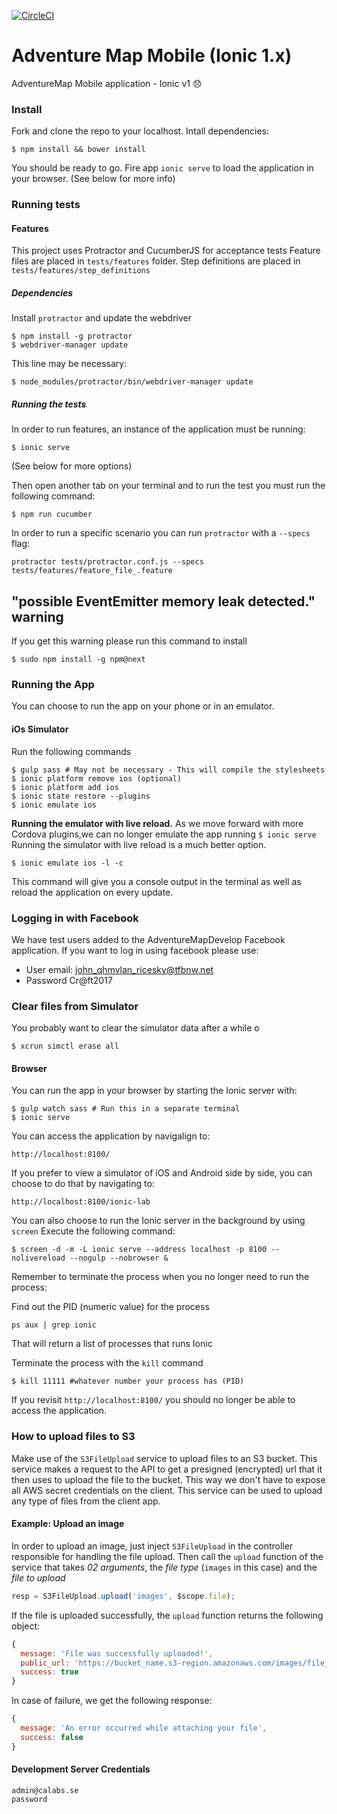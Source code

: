 [![CircleCI](https://circleci.com/gh/CraftAcademyLabs/adventure-map-mobile.svg?style=svg&circle-token=490dd46cd4b07d41ff4682e6ec0904d6a6471bed)](https://circleci.com/gh/CraftAcademyLabs/adventure-map-mobile)
# Adventure Map Mobile (Ionic 1.x)
AdventureMap Mobile application - Ionic v1 😞
### Install
Fork and clone the repo to your localhost.
Intall dependencies:
```
$ npm install && bower install
```
You should be ready to go. Fire app `ionic serve` to load the application in your browser. (See below for more info) 

### Running tests

#### Features
This project uses Protractor and CucumberJS for acceptance tests
Feature files are placed in `tests/features` folder. 
Step definitions are placed in `tests/features/step_definitions`

##### Dependencies
Install `protractor` and update the webdriver

```shell
$ npm install -g protractor
$ webdriver-manager update
```

This line may be necessary:
```
$ node_modules/protractor/bin/webdriver-manager update
```

##### Running the tests
In order to run features, an instance of the application must be running:

```shell
$ ionic serve
```
(See below for more options)

Then open another tab on your terminal and to run the test you must run the following command:
```
$ npm run cucumber
```
In order to run a specific scenario you can run `protractor` with a `--specs` flag: 
```
protractor tests/protractor.conf.js --specs tests/features/feature_file_.feature 
```

## "possible EventEmitter memory leak detected." warning
If you get this warning please run this command to install 
```
$ sudo npm install -g npm@next
```

### Running the App
You can choose to run the app on your phone or in an emulator.

#### iOs Simulator
Run the following commands
```
$ gulp sass # May not be necessary - This will compile the stylesheets
$ ionic platform remove ios (optional)
$ ionic platform add ios
$ ionic state restore --plugins
$ ionic emulate ios
```

**Running the emulator with live reload.** As we move forward with more Cordova plugins,we can no longer emulate the app running `$ ionic serve` 
Running the simulator with live reload is a much better option.  
 
```
$ ionic emulate ios -l -c
``` 
This command will give you a console output in the terminal as well as reload the application on every update.  
 
### Logging in with Facebook
We have test users added to the AdventureMapDevelop Facebook application. If you want to log in using facebook please use:

- User email: john_qhmvlan_ricesky@tfbnw.net
- Password Cr@ft2017

### Clear files from Simulator
You probably want to clear the simulator data after a while o

```
$ xcrun simctl erase all
```

#### Browser
You can run the app in your browser by starting the Ionic server with:
```
$ gulp watch sass # Run this in a separate terminal
$ ionic serve
```

You can access the application by navigalign to:
```
http://localhost:8100/
```

If you prefer to view a simulator of iOS and Android side by side, you can choose to do that by navigating to:
```
http://localhost:8100/ionic-lab
```

You can also choose to run the Ionic server in the background by using `screen` Execute the following command:

```
$ screen -d -m -L ionic serve --address localhost -p 8100 --nolivereload --nogulp --nobrowser &
```

Remember to terminate the process when you no longer need to run the process:

Find out the PID (numeric value) for the process
```
ps aux | grep ionic
```
That will return a list of processes that runs Ionic

Terminate the process with the `kill` command
```
$ kill 11111 #whatever number your process has (PID)
```

If you revisit `http://localhost:8100/` you should no longer be able to access the application.

### How to upload files to S3

Make use of the `S3FileUpload` service to upload files to an S3 bucket. This service makes a request to the API to get
a presigned (encrypted) url that it then uses to upload the file to the bucket. This way we don't have to expose all
AWS secret credentials on the client. This service can be used to upload any type of files from the client app.

#### Example: Upload an image

In order to upload an image, just inject `S3FileUpload` in the controller responsible for handling the file upload. Then
call the `upload` function of the service that takes *02 arguments*, the _file type_ (`images` in this case) and the _file to upload_

```javascript
resp = S3FileUpload.upload('images', $scope.file);
```

If the file is uploaded successfully, the `upload` function returns the following object:

```javascript
{
  message: 'File was successfully uploaded!',
  public_url: 'https://bucket_name.s3-region.amazonaws.com/images/file_name.png',
  success: true
}
```

In case of failure, we get the following response:

```javascript
{
  message: 'An error occurred while attaching your file',
  success: false
}
```

#### Development Server Credentials
```
admin@calabs.se
password
```
